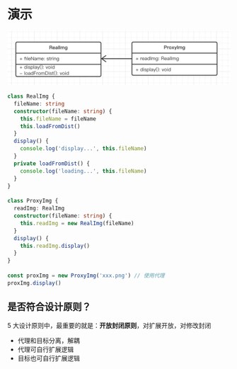 # 演示

![](./img/代理模式.png)

```ts
class RealImg {
  fileName: string
  constructor(fileName: string) {
    this.fileName = fileName
    this.loadFromDist()
  }
  display() {
    console.log('display...', this.fileName)
  }
  private loadFromDist() {
    console.log('loading...', this.fileName)
  }
}

class ProxyImg {
  readImg: RealImg
  constructor(fileName: string) {
    this.readImg = new RealImg(fileName)
  }
  display() {
    this.readImg.display()
  }
}

const proxImg = new ProxyImg('xxx.png') // 使用代理
proxImg.display()
```

## 是否符合设计原则？

5 大设计原则中，最重要的就是：**开放封闭原则**，对扩展开放，对修改封闭

- 代理和目标分离，解耦
- 代理可自行扩展逻辑
- 目标也可自行扩展逻辑
